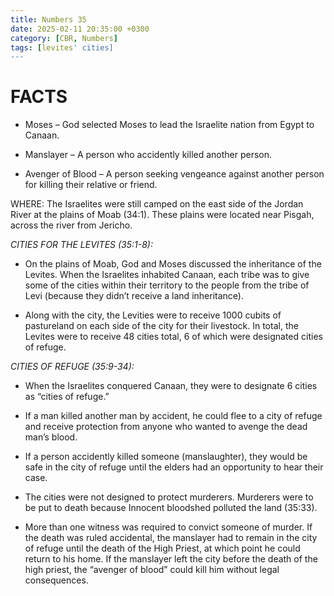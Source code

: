 ```yaml
---
title: Numbers 35
date: 2025-02-11 20:35:00 +0300
category: [CBR, Numbers]
tags: [levites' cities]
---
```


# FACTS
- Moses – God selected Moses to lead the Israelite nation from Egypt to Canaan. 

- Manslayer – A person who accidently killed another person. 

- Avenger of Blood – A person seeking vengeance against another person for killing their relative or friend. 

WHERE:
The Israelites were still camped on the east side of the Jordan River at the plains of Moab (34:1). These plains were located near Pisgah, across the river from Jericho. 

_CITIES FOR THE LEVITES (35:1-8):_
- On the plains of Moab, God and Moses discussed the inheritance of the Levites. When the Israelites inhabited Canaan, each tribe was to give some of the cities within their territory to the people from the tribe of Levi (because they didn’t receive a land inheritance). 

- Along with the city, the Levities were to receive 1000 cubits of pastureland on each side of the city for their livestock. In total, the Levites were to receive 48 cities total, 6 of which were designated cities of refuge. 

_CITIES OF REFUGE (35:9-34):_
- When the Israelites conquered Canaan, they were to designate 6 cities as “cities of refuge.”

- If a man killed another man by accident, he could flee to a city of refuge and receive protection from anyone who wanted to avenge the dead man’s blood. 

- If a person accidently killed someone (manslaughter), they would be safe in the city of refuge until the elders had an opportunity to hear their case. 

- The cities were not designed to protect murderers. Murderers were to be put to death because Innocent bloodshed polluted the land (35:33). 

- More than one witness was required to convict someone of murder. If the death was ruled accidental, the manslayer had to remain in the city of refuge until the death of the High Priest, at which point he could return to his home. If the manslayer left the city before the death of the high priest, the “avenger of blood” could kill him without legal consequences. 